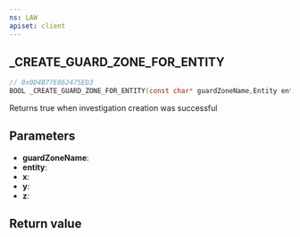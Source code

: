 ```yaml
---
ns: LAW
apiset: client
---
```

## _CREATE_GUARD_ZONE_FOR_ENTITY

```c
// 0x0D4B77E862475ED3
BOOL _CREATE_GUARD_ZONE_FOR_ENTITY(const char* guardZoneName,Entity entity,float x,float y,float z);
```

Returns true when investigation creation was successful

## Parameters
* **guardZoneName**:
* **entity**:
* **x**:
* **y**:
* **z**:

## Return value

